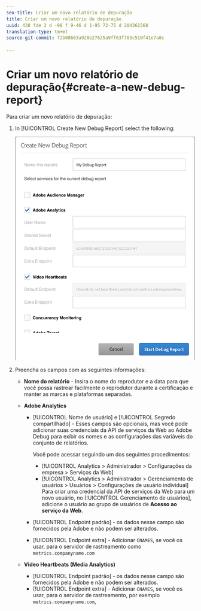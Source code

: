 ```yaml
---
seo-title: Criar um novo relatório de depuração
title: Criar um novo relatório de depuração
uuid: 438 fde 3 d -98 f 9-46 d 1-95 72-75 d 204361568
translation-type: tm+mt
source-git-commit: f2b08663a928e27625a9ff63f783c510f41e7a8c

---
```



# Criar um novo relatório de depuração{#create-a-new-debug-report}

Para criar um novo relatório de depuração:

1. In [!UICONTROL Create New Debug Report] select the following:

   ![](assets/create-new-debug-report.png)

1. Preencha os campos com as seguintes informações:

   * **Nome do relatório** - Insira o nome do reprodutor e a data para que você possa rastrear facilmente o reprodutor durante a certificação e manter as marcas e plataformas separadas.
   * **Adobe Analytics**

      * [!UICONTROL Nome de usuário] e [!UICONTROL Segredo compartilhado] - Esses campos são opcionais, mas você pode adicionar suas credenciais da API de serviços da Web ao Adobe Debug para exibir os nomes e as configurações das variáveis do conjunto de relatórios.

         Você pode acessar seguindo um dos seguintes procedimentos:

         * [!UICONTROL Analytics &gt; Administrador &gt; Configurações da empresa &gt; Serviços da Web]
         * [!UICONTROL Analytics &gt; Administrador &gt; Gerenciamento de usuários &gt; Usuários &gt; Configurações de usuário individual] Para criar uma credencial da API de serviços da Web para um novo usuário, no [!UICONTROL Gerenciamento de usuários], adicione o usuário ao grupo de usuários de **Acesso ao serviço da Web**.
      * [!UICONTROL Endpoint padrão] - os dados nesse campo são fornecidos pela Adobe e não podem ser alterados.
      * [!UICONTROL Endpoint extra] - Adicionar `CNAMES`, se você os usar, para o servidor de rastreamento como `metrics.companyname.com`
   * **Video Heartbeats (Media Analytics)**

      * [!UICONTROL Endpoint padrão] - os dados nesse campo são fornecidos pela Adobe e não podem ser alterados.
      * [!UICONTROL Endpoint extra] - Adicionar `CNAMES`, se você os usar, para o servidor de rastreamento, por exemplo `metrics.companyname.com`,




